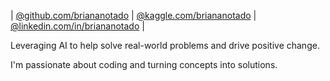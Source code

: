 | [@github.com/briananotado](https://github.com/briananotado) | [@kaggle.com/briananotado](https://kaggle.com/briananotado) | [@linkedin.com/in/briananotado](https://linkedin.com/in/briananotado) |

Leveraging AI to help solve real-world problems and drive positive change.

I'm passionate about coding and turning concepts into solutions.

<!---
briananotado/briananotado is a ✨ special ✨ repository because its `README.md` (this file) appears on your GitHub profile.
You can click the Preview link to take a look at your changes.
--->

